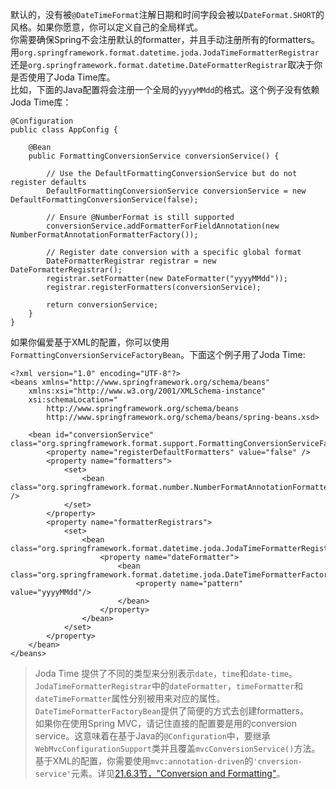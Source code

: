 默认的，没有被`@DateTimeFormat`注解日期和时间字段会被以`DateFormat.SHORT`的风格。如果你愿意，你可以定义自己的全局样式。  
你需要确保Spring不会注册默认的formatter，并且手动注册所有的formatters。用`org.springframework.format.datetime.joda.JodaTimeFormatterRegistrar`还是`org.springframework.format.datetime.DateFormatterRegistrar`取决于你是否使用了Joda Time库。  
比如，下面的Java配置将会注册一个全局的`yyyyMMdd`的格式。这个例子没有依赖Joda Time库：  

```
@Configuration
public class AppConfig {

    @Bean
    public FormattingConversionService conversionService() {

        // Use the DefaultFormattingConversionService but do not register defaults
        DefaultFormattingConversionService conversionService = new DefaultFormattingConversionService(false);

        // Ensure @NumberFormat is still supported
        conversionService.addFormatterForFieldAnnotation(new NumberFormatAnnotationFormatterFactory());

        // Register date conversion with a specific global format
        DateFormatterRegistrar registrar = new DateFormatterRegistrar();
        registrar.setFormatter(new DateFormatter("yyyyMMdd"));
        registrar.registerFormatters(conversionService);

        return conversionService;
    }
}
```
如果你偏爱基于XML的配置，你可以使用`FormattingConversionServiceFactoryBean`。下面这个例子用了Joda Time:

```
<?xml version="1.0" encoding="UTF-8"?>
<beans xmlns="http://www.springframework.org/schema/beans"
    xmlns:xsi="http://www.w3.org/2001/XMLSchema-instance"
    xsi:schemaLocation="
        http://www.springframework.org/schema/beans
        http://www.springframework.org/schema/beans/spring-beans.xsd>

    <bean id="conversionService" class="org.springframework.format.support.FormattingConversionServiceFactoryBean">
        <property name="registerDefaultFormatters" value="false" />
        <property name="formatters">
            <set>
                <bean class="org.springframework.format.number.NumberFormatAnnotationFormatterFactory" />
            </set>
        </property>
        <property name="formatterRegistrars">
            <set>
                <bean class="org.springframework.format.datetime.joda.JodaTimeFormatterRegistrar">
                    <property name="dateFormatter">
                        <bean class="org.springframework.format.datetime.joda.DateTimeFormatterFactoryBean">
                            <property name="pattern" value="yyyyMMdd"/>
                        </bean>
                    </property>
                </bean>
            </set>
        </property>
    </bean>
</beans>
```
>Joda Time 提供了不同的类型来分别表示`date`，`time`和`date-time`。`JodaTimeFormatterRegistrar`中的`dateFormatter`，`timeFormatter`和`dateTimeFormatter`属性分别被用来对应的属性。`DateTimeFormatterFactoryBean`提供了简便的方式去创建formatters。  
如果你在使用Spring MVC，请记住直接的配置要是用的conversion service。这意味着在基于Java的`@Configuration`中，要继承`WebMvcConfigurationSupport`类并且覆盖`mvcConversionService()`方法。基于XML的配置，你需要使用`mvc:annotation-driven`的`'cnversion-service'`元素。详见[21.6.3节，"Conversion and Formatting"](https://docs.spring.io/spring/docs/4.3.12.RELEASE/spring-framework-reference/htmlsingle/#mvc-config-conversion)。